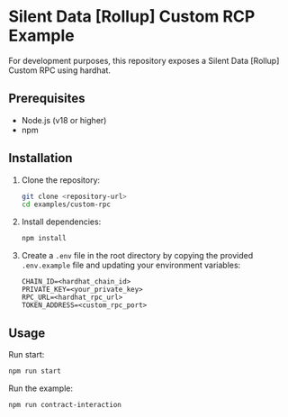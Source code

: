 # Silent Data [Rollup] Custom RCP Example

For development purposes, this repository exposes a Silent Data [Rollup] Custom RPC using hardhat.

## Prerequisites

- Node.js (v18 or higher)
- npm

## Installation

1. Clone the repository:

   ```bash
   git clone <repository-url>
   cd examples/custom-rpc
   ```

2. Install dependencies:

   ```bash
   npm install
   ```

3. Create a `.env` file in the root directory by copying the provided `.env.example` file and updating your environment variables:

   ```plaintext
   CHAIN_ID=<hardhat_chain_id>
   PRIVATE_KEY=<your_private_key>
   RPC_URL=<hardhat_rpc_url>
   TOKEN_ADDRESS=<custom_rpc_port>
   ```

## Usage

Run start:

```bash
npm run start
```

Run the example:

```bash
npm run contract-interaction
```
